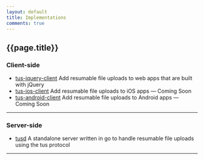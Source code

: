 ```yaml
---
layout: default
title: Implementations
comments: true
---
```


## {{page.title}}

### Client-side

- [tus-jquery-client](https://github.com/tus/tus-jquery-client)
Add resumable file uploads to web apps that are built with jQuery
- [tus-ios-client](https://github.com/tus/tus-ios-client)
Add resumable file uploads to iOS apps <span class="muted">&mdash; Coming Soon</span>
- [tus-android-client](https://github.com/tus/tus-android-client)
Add resumable file uploads to Android apps <span class="muted">&mdash; Coming Soon</span>

<hr />

### Server-side

- [tusd](https://github.com/tus/tusd)
A standalone server written in go to handle resumable file uploads
using the tus protocol


<hr />

<!-- ### More..

The tus protocol is very simple and because it builds on standard HTTP calls it
could be implemented as Ruby libraries, Wordpress plugins, etc.

The tus organisation on Github can provide a home for many more implementations
than we're currently trying to push out. Feel free to help out! -->